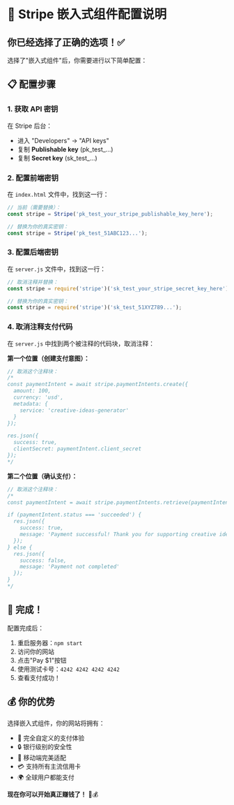 # 🔧 Stripe 嵌入式组件配置说明

## 你已经选择了正确的选项！✅

选择了"嵌入式组件"后，你需要进行以下简单配置：

## 📋 配置步骤

### 1. 获取 API 密钥
在 Stripe 后台：
- 进入 "Developers" → "API keys"
- 复制 **Publishable key** (pk_test_...)
- 复制 **Secret key** (sk_test_...)

### 2. 配置前端密钥
在 `index.html` 文件中，找到这一行：
```javascript
// 当前（需要替换）：
const stripe = Stripe('pk_test_your_stripe_publishable_key_here');

// 替换为你的真实密钥：
const stripe = Stripe('pk_test_51ABC123...');
```

### 3. 配置后端密钥
在 `server.js` 文件中，找到这一行：
```javascript
// 取消注释并替换：
const stripe = require('stripe')('sk_test_your_stripe_secret_key_here');

// 替换为你的真实密钥：
const stripe = require('stripe')('sk_test_51XYZ789...');
```

### 4. 取消注释支付代码
在 `server.js` 中找到两个被注释的代码块，取消注释：

**第一个位置（创建支付意图）：**
```javascript
// 取消这个注释块：
/*
const paymentIntent = await stripe.paymentIntents.create({
  amount: 100,
  currency: 'usd',
  metadata: {
    service: 'creative-ideas-generator'
  }
});

res.json({
  success: true,
  clientSecret: paymentIntent.client_secret
});
*/
```

**第二个位置（确认支付）：**
```javascript
// 取消这个注释块：
/*
const paymentIntent = await stripe.paymentIntents.retrieve(paymentIntentId);

if (paymentIntent.status === 'succeeded') {
  res.json({
    success: true,
    message: 'Payment successful! Thank you for supporting creative ideas!'
  });
} else {
  res.json({
    success: false,
    message: 'Payment not completed'
  });
}
*/
```

## 🎉 完成！

配置完成后：
1. 重启服务器：`npm start`
2. 访问你的网站
3. 点击"Pay $1"按钮
4. 使用测试卡号：`4242 4242 4242 4242`
5. 查看支付成功！

## 💰 你的优势

选择嵌入式组件，你的网站将拥有：
- 🎨 完全自定义的支付体验
- 🔒 银行级别的安全性
- 📱 移动端完美适配
- 💳 支持所有主流信用卡
- 🌍 全球用户都能支付

**现在你可以开始真正赚钱了！** 🚀💰 